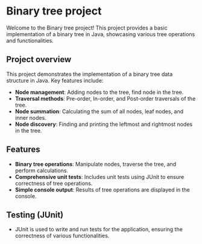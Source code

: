 # Binary tree project

Welcome to the Binary tree project! This project provides a basic implementation of a binary tree in Java, showcasing various tree operations and functionalities.

## Project overview

This project demonstrates the implementation of a binary tree data structure in Java. Key features include:

- **Node management**: Adding nodes to the tree, find node in the tree.
- **Traversal methods**: Pre-order, In-order, and Post-order traversals of the tree.
- **Node summation**: Calculating the sum of all nodes, leaf nodes, and inner nodes.
- **Node discovery**: Finding and printing the leftmost and rightmost nodes in the tree.

## Features

- **Binary tree operations**: Manipulate nodes, traverse the tree, and perform calculations.
- **Comprehensive unit tests**: Includes unit tests using JUnit to ensure correctness of tree operations.
- **Simple console output**: Results of tree operations are displayed in the console.

## Testing (JUnit)
- JUnit is used to write and run tests for the application, ensuring the correctness of various functionalities.
